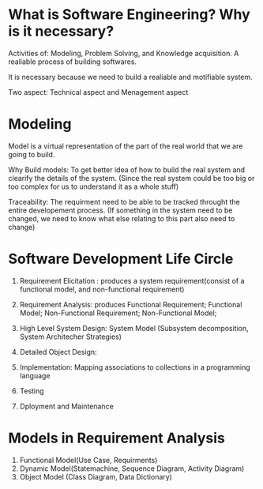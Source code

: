 # What is Software Engineering? Why is it necessary?
 Activities of: Modeling, Problem Solving, and Knowledge acquisition.
 A realiable process of building softwares.
 
 It is necessary because we need to build a realiable and motifiable system.
 
 Two aspect: Technical aspect and Menagement aspect
 
 # Modeling
 Model is a virtual representation of the part of the real world that we are going to build.
 
 Why Build models:
    To get better idea of how to build the real system and clearify the details of the system.
    (Since the real system could be too big or too complex for us to understand it as a whole stuff)
    
 Traceability:
    The requirment need to be able to be tracked throught the entire developement process.
    (If something in the system need to be changed, we need to know what else relating to this part also need to change)
    
 # Software Development Life Circle
 1. Requirement Elicitation : 
     produces a system requirement(consist of a functional model, and non-functional requirement) 
 
 2. Requirement Analysis: produces
     Functional Requirement;
     Functional Model; 
     Non-Functional Requirement;
     Non-Functional Model;
     
 3. High Level System Design: 
     System Model (Subsystem decomposition, System Architecher Strategies)
 
 4. Detailed Object Design:
 
 5. Implementation:
      Mapping associations to collections in a programming language
 
 6. Testing
 
 7. Dployment and Maintenance
 
 # Models in Requirement Analysis
 1. Functional Model(Use Case, Requirments)
 2. Dynamic Model(Statemachine, Sequence Diagram, Activity Diagram)
 3. Object Model (Class Diagram, Data Dictionary)
 
 #
 
